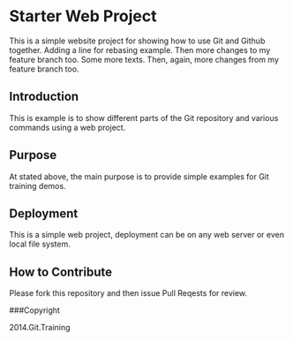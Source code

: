 # Starter Web Project

This is a simple website project for showing how to use Git and Github together. 
Adding a line for rebasing example.
Then more changes to my feature branch too.
Some more texts.
Then, again, more changes from my feature branch too.

## Introduction

This is example is to show different parts of the Git repository and various commands using a web project.

## Purpose

At stated above, the main purpose is to provide simple examples for Git training demos.

## Deployment

This is a simple web project, deployment can be on any web server or even local file system.

## How to Contribute

Please fork this repository and then issue Pull Reqests for review.

###Copyright

2014.Git.Training
